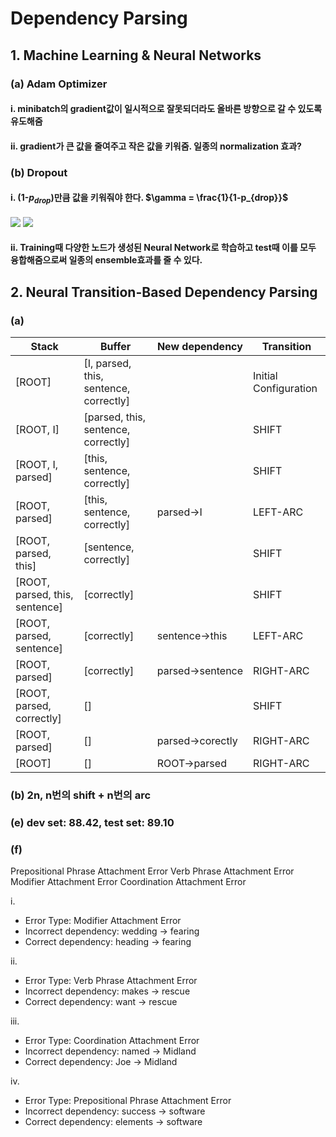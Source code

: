 # Dependency Parsing

## 1. Machine Learning & Neural Networks

### (a) Adam Optimizer

#### i. minibatch의 gradient값이 일시적으로 잘못되더라도 올바른 방향으로 갈 수 있도록 유도해줌

#### ii. gradient가 큰 값을 줄여주고 작은 값을 키워줌. 일종의 normalization 효과?

### (b) Dropout

#### i. (1-$p_{drop}$)만큼 값을 키워줘야 한다. $\gamma = \frac{1}{1-p_{drop}}$
<img src="https://latex.codecogs.com/gif.latex?(1-$p_{drop}$) \text{만큼 값을 키워줘야 한다.} $\gamma = \frac{1}{1-p_{drop}}$ " /> 
<img src="https://render.githubusercontent.com/render/math?math=(1-p_{drop}) 만큼 값을 키워줘야 한다. \gamma = \frac{1}{1-p_{drop}}">

#### ii. Training때 다양한 노드가 생성된 Neural Network로 학습하고 test때 이를 모두 융합해줌으로써 일종의 ensemble효과를 줄 수 있다.

## 2. Neural Transition-Based Dependency Parsing

### (a)

| Stack  | Buffer  | New dependency  | Transition  |
|---|---|---|---|
|[ROOT]   | [I, parsed, this, sentence, correctly]  |   | Initial Configuration  |
|[ROOT, I]   | [parsed, this, sentence, correctly]  |   | SHIFT  |
|[ROOT, I, parsed]   | [this, sentence, correctly]  |   | SHIFT  |
|[ROOT, parsed] | [this, sentence, correctly] | parsed$\rightarrow$I | LEFT-ARC |
|[ROOT, parsed, this] | [sentence, correctly] |  | SHIFT |
|[ROOT, parsed, this, sentence] | [correctly] |  | SHIFT |
|[ROOT, parsed, sentence] | [correctly] | sentence$\rightarrow$this | LEFT-ARC |
|[ROOT, parsed] | [correctly] | parsed$\rightarrow$sentence | RIGHT-ARC |
|[ROOT, parsed, correctly] | [] |  | SHIFT |
|[ROOT, parsed] | [] | parsed$\rightarrow$corectly | RIGHT-ARC |
|[ROOT] | [] | ROOT$\rightarrow$parsed | RIGHT-ARC |

### (b) 2n, n번의 shift + n번의 arc

### (e) dev set: 88.42, test set: 89.10

### (f)

Prepositional Phrase Attachment Error
Verb Phrase Attachment Error
Modifier Attachment Error
Coordination Attachment Error

i.

- Error Type: Modifier Attachment Error
- Incorrect dependency: wedding -> fearing
- Correct dependency: heading -> fearing

ii.

- Error Type: Verb Phrase Attachment Error
- Incorrect dependency: makes -> rescue
- Correct dependency: want -> rescue

iii.

- Error Type: Coordination Attachment Error
- Incorrect dependency: named -> Midland
- Correct dependency: Joe -> Midland

iv.

- Error Type: Prepositional Phrase Attachment Error
- Incorrect dependency: success -> software
- Correct dependency: elements -> software
